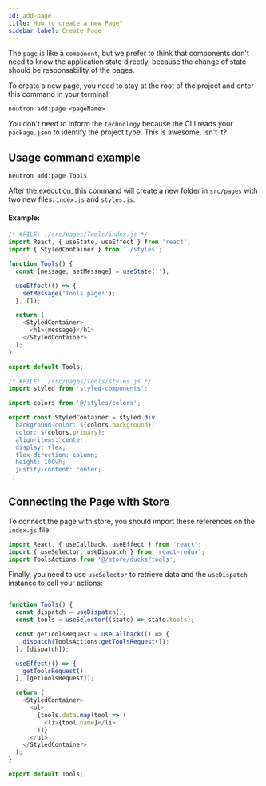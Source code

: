 ```yaml
---
id: add-page
title: How to create a new Page?
sidebar_label: Create Page
---
```


The `page` is like a `component`, but we prefer to think that components don't need to know the application state directly, because the change of state should be responsability of the pages.

To create a new page, you need to stay at the root of the project and enter this command in your terminal:

```shell
neutron add:page <pageName>
```

You don't need to inform the `technology` because the CLI reads your `package.json` to identify the project type. This is awesome, isn't it?


## Usage command example

```shell
neutron add:page Tools
```

After the execution, this command will create a new folder in `src/pages` with two new files: `index.js` and `styles.js`.

#### Example:

```js
/* #FILE: ./src/pages/Tools/index.js */
import React, { useState, useEffect } from 'react';
import { StyledContainer } from './styles';

function Tools() {
  const [message, setMessage] = useState('');

  useEffect(() => {
    setMessage('Tools page!');
  }, []);

  return (
    <StyledContainer>
      <h1>{message}</h1>
    </StyledContainer>
  );
}

export default Tools;
```

```js
/* #FILE: ./src/pages/Tools/styles.js */
import styled from 'styled-components';

import colors from '@/styles/colors';

export const StyledContainer = styled.div`
  background-color: ${colors.background};
  color: ${colors.primary};
  align-items: center;
  display: flex;
  flex-direction: column;
  height: 100vh;
  justify-content: center;
`;
```


## Connecting the Page with Store

To connect the page with store, you should import these references on the `index.js` file:

```js
import React, { useCallback, useEffect } from 'react';
import { useSelector, useDispatch } from 'react-redux';
import ToolsActions from '@/store/ducks/tools';
```

Finally, you need to use `useSelector` to retrieve data and the `useDispatch` instance to call your actions:

```js

function Tools() {
  const dispatch = useDispatch();
  const tools = useSelector((state) => state.tools);

  const getToolsRequest = useCallback(() => {
    dispatch(ToolsActions.getToolsRequest());
  }, [dispatch]);

  useEffect(() => {
    getToolsRequest();
  }, [getToolsRequest]);

  return (
    <StyledContainer>
      <ul>
        {tools.data.map(tool => (
          <li>{tool.name}</li>
        ))}
      </ul>
    </StyledContainer>
  );
}

export default Tools;

```

